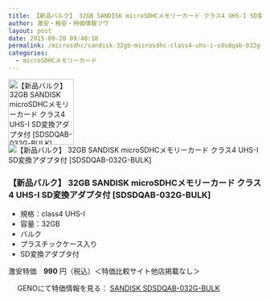 ```yaml
---
title: 【新品バルク】 32GB SANDISK microSDHCメモリーカード クラス4 UHS-I SD変換アダプタ付 [SDSDQAB-032G-BULK] 激安特価999円！
author: 激安・格安・特価情報ツウ
layout: post
date: 2015-09-20 09:40:10
permalink: /microsdhc/sandisk-32gb-microsdhc-class4-uhs-i-sdsdqab-032g-bulk-999-geno.html
categories:
  - microSDHCメモリーカード
---
```

<div class="img-bg2 img_L">
  <a href="http://px.a8.net/svt/ejp?a8mat=1I0DKG+A2L0YI+1TD2+5ZEMP&#038;a8ejpredirect=http://www.geno-web.jp/shopdetail/000000036884" title="【新品バルク】 32GB SANDISK microSDHCメモリーカード クラス4 UHS-I SD変換アダプタ付 [SDSDQAB-032G-BULK]" target="_blank"><img border="0" alt="【新品バルク】 32GB SANDISK microSDHCメモリーカード クラス4 UHS-I SD変換アダプタ付 [SDSDQAB-032G-BULK]" src="http://i2.wp.com/www.geno-web.jp/shopimages/genoweb/0000000368844.jpg?w=130" width="130" data-recalc-dims="1" /></a><img border="0" src="http://i2.wp.com/www16.a8.net/0.gif?resize=1%2C1" alt="【新品バルク】 32GB SANDISK microSDHCメモリーカード クラス4 UHS-I SD変換アダプタ付 [SDSDQAB-032G-BULK]" data-recalc-dims="1" />
</div>

<!-- more -->
### 【新品バルク】 32GB SANDISK microSDHCメモリーカード クラス4 UHS-I SD変換アダプタ付 [SDSDQAB-032G-BULK]


* 規格：class4 UHS-Ⅰ
* 容量：32GB
* バルク
* プラスチックケース入り
* SD変換アダプタ付

激安特価　<span class="tokka-price"><strong>990</strong></span> 円（税込）＜特価比較サイト他店掲載なし＞

　
GENOにて特価情報を見る： <span class="fs150p"><a href="http://px.a8.net/svt/ejp?a8mat=1I0DKG+A2L0YI+1TD2+5ZEMP&#038;a8ejpredirect=http://www.geno-web.jp/shopdetail/000000036884" target="_blank">SANDISK SDSDQAB-032G-BULK</a></span>